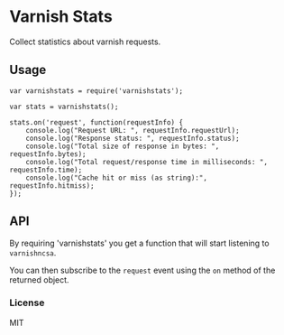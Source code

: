 # Varnish Stats

Collect statistics about varnish requests.

## Usage

```JS
var varnishstats = require('varnishstats');

var stats = varnishstats();

stats.on('request', function(requestInfo) {
	console.log("Request URL: ", requestInfo.requestUrl);
	console.log("Response status: ", requestInfo.status);
	console.log("Total size of response in bytes: ", requestInfo.bytes);
	console.log("Total request/response time in milliseconds: ", requestInfo.time);
	console.log("Cache hit or miss (as string):", requestInfo.hitmiss);
});
```

## API

By requiring 'varnishstats' you get a function that will start listening to
`varnishncsa`.

You can then subscribe to the `request` event using the `on` method of the
returned object.

### License

MIT
